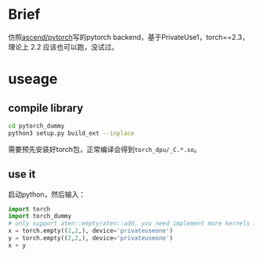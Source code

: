 # Brief

仿照[ascend/pytorch](https://github.com/ascend/pytorch)写的pytorch backend，基于PrivateUse1，torch==2.3，理论上 2.2 应该也可以跑，没试过。

# useage

## compile library
```bash
cd pytorch_dummy
python3 setup.py build_ext --inplace
```
需要预先安装好torch包，正常编译会得到`torch_dpu/_C.*.so`。

## use it

启动python，然后输入：
```python
import torch
import torch_dummy
# only support aten::empty/aten::add, you need implement more kernels if you want
x = torch.empty((2,2,), device='privateuseone')
y = torch.empty((2,2,), device='privateuseone')
x + y
```

